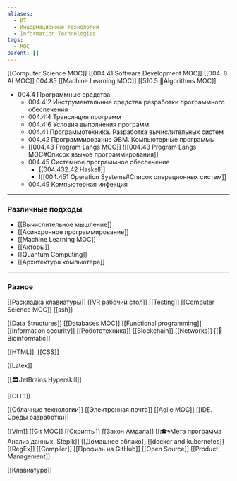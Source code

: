 ```yaml
---
aliases:
  - ИТ
  - Информационные технологии
  - Information Technologies
tags:
  - MOC
parent: []
---
```

[[Computer Science MOC]]
[[004.41 Software Development MOC]]
[[004. 8 AI MOC]]
004.85 [[Machine Learning MOC]]
[[510.5 🐜Algorithms MOC]]




- 004.4 Программные средства
    - 004.4'2 Инструментальные средства разработки программного обеспечения
    - 004.4'4 Трансляция программ
    - 004.4'6 Условия выполнения программ
    - 004.41 Программотехника. Разработка вычислительных систем
    - 004.42 Программирование ЭВМ. Компьютерные программы
    - [[004.43 Program Langs MOC]]
        ![[004.43 Program Langs MOC#Список языков программирования]]
    - 004.45    Cистемное программное обеспечение
        - [[004.432.42 Haskell]]
        - ![[004.451 Operation Systems#Список операционных систем]]
    - 004.49 Компьютерная инфекция

---
### Различные подходы
- [[Вычислительное мышление]]
- [[Асинхронное программирование]]
- [[Machine Learning MOC]]
- [[Акторы]]
- [[Quantum Computing]]
- [[Архитектура компьютера]]
---
### Разное
[[Раскладка клавиатуры]]
[[VR рабочий стол]]
[[Testing]]
[[Computer Science MOC]]
[[ssh]]

[[Data Structures]]
[[Databases MOC]]
[[Functional programming]]
[[Information security]]
[[Робототехника]]
[[Blockchain]]
[[Networks]]
[[🧬Bioinformatic]]

[[HTML]], [[CSS]]

[[Latex]]

[[🏛JetBrains Hyperskill]]

[[CLI 1]]

[[Облачные технологии]]
[[Электронная почта]]
[[Agile MOC]]
[[IDE. Среды разработки]]

[[Vim]]
[[Git MOC]]
[[Скрипты]]
[[Закон Амдала]]
[[🎓🌀Мета программа Анализ данных. Stepik]]
[[Домашнее облако]]
[[docker and kubernetes]]
[[RegEx]]
[[Compiler]]
[[Профиль на GitHub]]
[[Open Source]]
[[Product Management]]

[[Клавиатура]]



